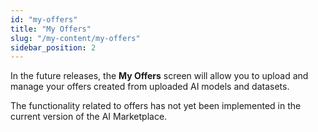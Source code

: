 ```yaml
---
id: "my-offers"
title: "My Offers"
slug: "/my-content/my-offers"
sidebar_position: 2
---
```


In the future releases, the **My Offers** screen will allow you to upload and manage your offers created from uploaded AI models and datasets.

The functionality related to offers has not yet been implemented in the current version of the AI Marketplace.